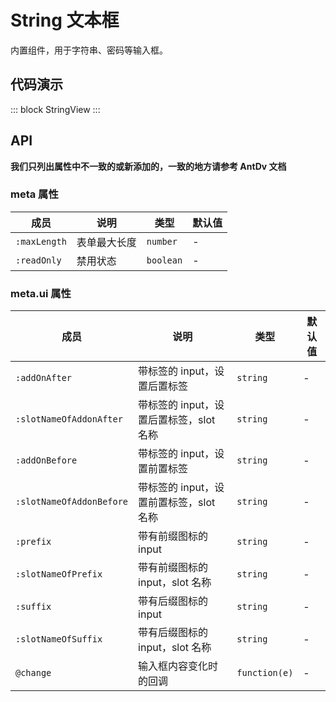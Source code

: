 # String 文本框

内置组件，用于字符串、密码等输入框。

## 代码演示

::: block
StringView
:::

## API

**我们只列出属性中不一致的或新添加的，一致的地方请参考 AntDv 文档**

### meta 属性

| 成员         | 说明         | 类型      | 默认值 |
| ------------ | ------------ | --------- | ------ |
| `:maxLength` | 表单最大长度 | `number`  | -      |
| `:readOnly`  | 禁用状态     | `boolean` | -      |

### meta.ui 属性

| 成员                     | 说明                                    | 类型          | 默认值 |
| ------------------------ | --------------------------------------- | ------------- | ------ |
| `:addOnAfter`            | 带标签的 input，设置后置标签            | `string`      | -      |
| `:slotNameOfAddonAfter`  | 带标签的 input，设置后置标签，slot 名称 | `string`      | -      |
| `:addOnBefore`           | 带标签的 input，设置前置标签            | `string`      | -      |
| `:slotNameOfAddonBefore` | 带标签的 input，设置前置标签，slot 名称 | `string`      | -      |
| `:prefix`                | 带有前缀图标的 input                    | `string`      | -      |
| `:slotNameOfPrefix`      | 带有前缀图标的 input，slot 名称         | `string`      | -      |
| `:suffix`                | 带有后缀图标的 input                    | `string`      | -      |
| `:slotNameOfSuffix`      | 带有后缀图标的 input，slot 名称         | `string`      | -      |
| `@change`                | 输入框内容变化时的回调                  | `function(e)` | -      |
